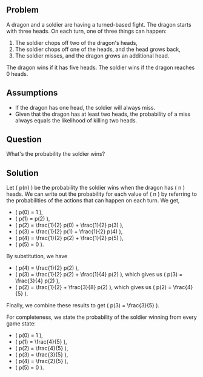 ## Problem

A dragon and a soldier are having a turned-based fight. The dragon starts with three heads. On each turn, one of three things can happen:

1. The soldier chops off two of the dragon's heads,
2. The soldier chops off one of the heads, and the head grows back,
3. The soldier misses, and the dragon grows an additional head.

The dragon wins if it has five heads. The soldier wins if the dragon reaches 0 heads.

## Assumptions

- If the dragon has one head, the soldier will always miss.
- Given that the dragon has at least two heads, the probability of a miss always equals the likelihood of killing two heads.

## Question

What's the probability the soldier wins?

## Solution

Let \( p(n) \) be the probability the soldier wins when the dragon has \( n \) heads. We can write out the probability for each value of \( n \) by referring to the probabilities of the actions that can happen on each turn. We get,

- \( p(0) = 1 \),
- \( p(1) = p(2) \),
- \( p(2) = \frac{1}{2} p(0) + \frac{1}{2} p(3) \),
- \( p(3) = \frac{1}{2} p(1) + \frac{1}{2} p(4) \),
- \( p(4) = \frac{1}{2} p(2) + \frac{1}{2} p(5) \),
- \( p(5) = 0 \).

By substitution, we have

- \( p(4) =  \frac{1}{2} p(2) \),
- \( p(3) = \frac{1}{2} p(2) + \frac{1}{4} p(2) \), which gives us \( p(3) = \frac{3}{4} p(2) \),
- \( p(2) = \frac{1}{2} + \frac{3}{8} p(2) \), which gives us \( p(2) = \frac{4}{5} \).

Finally, we combine these results to get \( p(3) = \frac{3}{5} \).

For completeness, we state the probability of the soldier winning from every game state:

- \( p(0) = 1 \),
- \( p(1) = \frac{4}{5} \),
- \( p(2) = \frac{4}{5} \),
- \( p(3) = \frac{3}{5} \),
- \( p(4) = \frac{2}{5} \),
- \( p(5) = 0 \).
